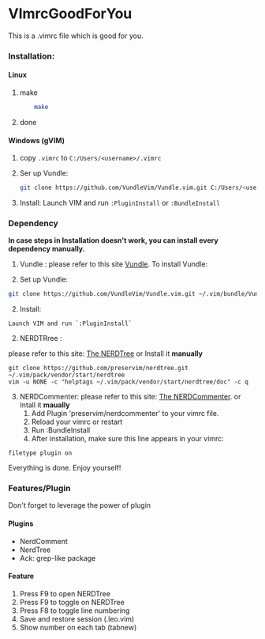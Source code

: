 # VImrcGoodForYou
This is a .vimrc file which is good for you.

### Installation:

#### Linux
1. make
    ```bash
        make
    ```
2. done
    
#### Windows (gVIM)

1.  copy `.vimrc` to `C:/Users/<username>/.vimrc`

2. Ser up Vundle:

   ```bash
   git clone https://github.com/VundleVim/Vundle.vim.git C:/Users/<username>/.vim/bundle/Vundle.vim
   ```
3. Install:
      Launch VIM and run `:PluginInstall` or `:BundleInstall`

### Dependency

**In case steps in Installation doesn't work, you can install every dependency manually.**

1. Vundle : 
    please refer to this site [Vundle](https://github.com/VundleVim/Vundle.vim).
    To install Vundle:

  1. Set up Vundle:
  ```bash
  git clone https://github.com/VundleVim/Vundle.vim.git ~/.vim/bundle/Vundle.vim	
  ```
  2. Install:

    Launch VIM and run `:PluginInstall` 

2. NERDTRree :

please refer to this site: [The NERDTree](https://github.com/preservim/nerdtree)
or Install it **manually**
```bash=1
git clone https://github.com/preservim/nerdtree.git ~/.vim/pack/vendor/start/nerdtree
vim -u NONE -c "helptags ~/.vim/pack/vendor/start/nerdtree/doc" -c q
```
3. NERDCommenter:
	please refer to this site: [The NERDCommenter](https://github.com/preservim/nerdcommenter).
	or Intall it **maually**
	1. Add Plugin 'preservim/nerdcommenter' to your vimrc file.
	2. Reload your vimrc or restart
	3. Run :BundleInstall
	4. After installation, make sure this line appears in your vimrc:
```vimrc
filetype plugin on
```


Everything is done. Enjoy yourself!

### Features/Plugin
Don't forget to leverage the power of plugin

#### Plugins
* NerdComment
* NerdTree
* Ack: grep-like package

#### Feature

1. Press F9 to open NERDTree
2. Press F9 to toggle on NERDTree
3. Press F8 to toggle line numbering
4. Save and restore session (.leo.vim)
5. Show number on each tab (tabnew)

